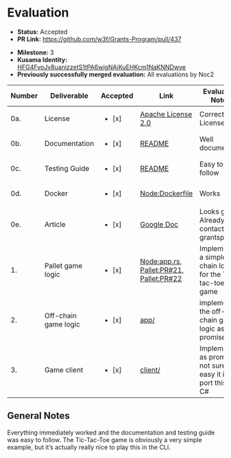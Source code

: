 # Evaluation

- **Status:** Accepted
- **PR Link:** https://github.com/w3f/Grants-Program/pull/437
* **Milestone:** 3
* **Kusama Identity:** [HFG4FvoJv8uanizzetS1tPA6wigNAiKuEHKcm1NaKNNDwve](https://polkascan.io/pre/kusama/account/HFG4FvoJv8uanizzetS1tPA6wigNAiKuEHKcm1NaKNNDwve)
* **Previously successfully merged evaluation:** All evaluations by Noc2

| Number | Deliverable | Accepted | Link | Evaluation Notes |
| ------ | ----------- | -------- | ---- |----------------- |
| 0a. | License | <ul><li>[x] </li></ul> | [Apache License 2.0](https://github.com/perun-network/perun-polkadot-appdemo/blob/0387dd6dd73c3b2ec11c8d8028c8fb6fbb908f9b/LICENSE) | Correct License |
| 0b. | Documentation | <ul><li>[x] </li></ul> | [README](https://github.com/perun-network/perun-polkadot-appdemo/blob/0387dd6dd73c3b2ec11c8d8028c8fb6fbb908f9b/README.md) | Well documented  |
| 0c. | Testing Guide | <ul><li>[x] </li></ul> | [README](https://github.com/perun-network/perun-polkadot-appdemo/blob/0387dd6dd73c3b2ec11c8d8028c8fb6fbb908f9b/README.md) | Easy to follow  |
| 0d. | Docker | <ul><li>[x] </li></ul> | [Node:Dockerfile](https://github.com/perun-network/perun-polkadot-node/blob/a5d1981f7d7ad6132a37405ec01f22ae4bba2ed1/node/Dockerfile) | Works |
| 0e. | Article | <ul><li>[x] </li></ul> | [Google Doc](https://docs.google.com/document/d/1aO05SZgDmabtYBNySm91It7oxinTFg-HArs7N4_aA4Y/edit) | Looks good. Already in contact with grantspr |
| 1. | Pallet game logic | <ul><li>[x] </li></ul> | [Node:app.rs](https://github.com/perun-network/perun-polkadot-node/blob/a5d1981f7d7ad6132a37405ec01f22ae4bba2ed1/node/runtime/src/app.rs), [Pallet:PR#21](https://github.com/perun-network/perun-polkadot-pallet/pull/21), [Pallet:PR#22](https://github.com/perun-network/perun-polkadot-pallet/pull/22) | Implemented a simple on-chain logic for the Tic-tac-toe game |
| 2. | Off-chain game logic | <ul><li>[x] </li></ul> | [app/](https://github.com/perun-network/perun-polkadot-appdemo/tree/0387dd6dd73c3b2ec11c8d8028c8fb6fbb908f9b/app) | implemented the off-chain game logic as promised |
| 3. | Game client | <ul><li>[x] </li></ul> | [client/](https://github.com/perun-network/perun-polkadot-appdemo/tree/0387dd6dd73c3b2ec11c8d8028c8fb6fbb908f9b/client) | Implemented as promised, not sure how easy it is to port this to C# |


## General Notes

Everything immediately worked and the documentation and testing guide was easy to follow. The Tic-Tac-Toe game is obviously a very simple example, but it’s actually really nice to play this in the CLI. 
